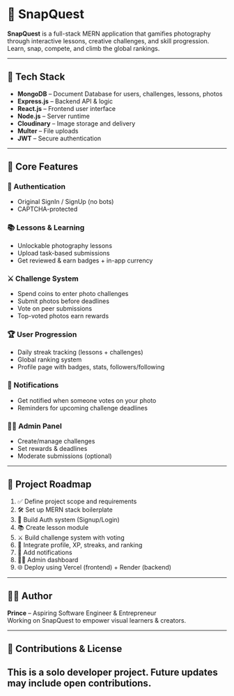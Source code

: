 # 📸 SnapQuest

**SnapQuest** is a full-stack MERN application that gamifies photography through interactive lessons, creative challenges, and skill progression. Learn, snap, compete, and climb the global rankings.

---

## 🚀 Tech Stack

- **MongoDB** – Document Database for users, challenges, lessons, photos
- **Express.js** – Backend API & logic
- **React.js** – Frontend user interface
- **Node.js** – Server runtime
- **Cloudinary** – Image storage and delivery
- **Multer** – File uploads
- **JWT** – Secure authentication

---

## 🧠 Core Features

### 🧾 Authentication
- Original SignIn / SignUp (no bots)
- CAPTCHA-protected

### 📚 Lessons & Learning
- Unlockable photography lessons
- Upload task-based submissions
- Get reviewed & earn badges + in-app currency

### ⚔️ Challenge System
- Spend coins to enter photo challenges
- Submit photos before deadlines
- Vote on peer submissions
- Top-voted photos earn rewards

### 🏆 User Progression
- Daily streak tracking (lessons + challenges)
- Global ranking system
- Profile page with badges, stats, followers/following

### 🔔 Notifications
- Get notified when someone votes on your photo
- Reminders for upcoming challenge deadlines

### 🧑‍💼 Admin Panel
- Create/manage challenges
- Set rewards & deadlines
- Moderate submissions (optional)

---

## 📅 Project Roadmap
1. ✅ Define project scope and requirements
2. 🛠 Set up MERN stack boilerplate
3. 🔐 Build Auth system (Signup/Login)
4. 📚 Create lesson module
5. ⚔️ Build challenge system with voting
6. 🏅 Integrate profile, XP, streaks, and ranking
7. 🔔 Add notifications
8. 🧑‍💼 Admin dashboard
9. 🌐 Deploy using Vercel (frontend) + Render (backend)

---

## 👨‍💻 Author

**Prince** – Aspiring Software Engineer & Entrepreneur  
Working on SnapQuest to empower visual learners & creators.  

---

## 📢 Contributions & License
This is a solo developer project. Future updates may include open contributions.
---

